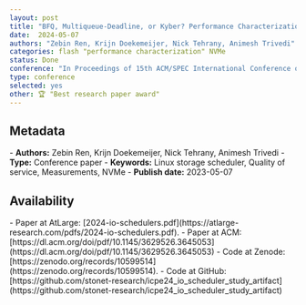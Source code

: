 ```yaml
---
layout: post
title: "BFQ, Multiqueue-Deadline, or Kyber? Performance Characterization of Linux Storage Schedulers in the NVMe Era"
date:  2024-05-07
authors: "Zebin Ren, Krijn Doekemeijer, Nick Tehrany, Animesh Trivedi"
categories: flash "performance characterization" NVMe
status: Done
conference: "In Proceedings of 15th ACM/SPEC International Conference on Performance Engineering (ICPE'24)"
type: conference
selected: yes
other: 🏆 "Best research paper award" 
---
```


<h2>Metadata</h2>
- <b>Authors:</b> Zebin Ren, Krijn Doekemeijer, Nick Tehrany, Animesh Trivedi
- <b>Type:</b> Conference paper
- <b>Keywords:</b> Linux storage scheduler, Quality of service, Measurements, NVMe
- <b>Publish date:</b> 2023-05-07

<h2>Availability</h2>
- Paper at AtLarge: [2024-io-schedulers.pdf](https://atlarge-research.com/pdfs/2024-io-schedulers.pdf).
- Paper at ACM: [https://dl.acm.org/doi/pdf/10.1145/3629526.3645053](https://dl.acm.org/doi/pdf/10.1145/3629526.3645053)
- Code at Zenode: [https://zenodo.org/records/10599514](https://zenodo.org/records/10599514).
- Code at GitHub: [https://github.com/stonet-research/icpe24_io_scheduler_study_artifact](https://github.com/stonet-research/icpe24_io_scheduler_study_artifact)
